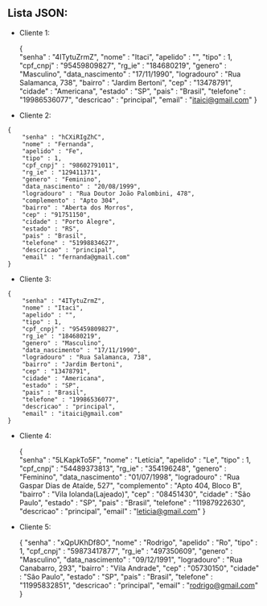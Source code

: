 ## Lista JSON:

* Cliente 1:

	{	
		"senha" : "4ITytuZrmZ",
		"nome" : "Itaci",
		"apelido" : "",
		"tipo" : 1,
		"cpf_cnpj" : "95459809827",
		"rg_ie" : "184680219",
		"genero" : "Masculino",
		"data_nascimento" : "17/11/1990",
		"logradouro" : "Rua Salamanca, 738",
		"bairro" : "Jardim Bertoni",
		"cep" : "13478791",
		"cidade" : "Americana",
		"estado" : "SP",
		"pais" : "Brasil",
		"telefone" : "19986536077",
		"descricao" : "principal",
		"email" : "itaici@gmail.com"
	} 
* Cliente 2:

```
{
	"senha" : "hCXiRIgZhC",
	"nome" : "Fernanda",
	"apelido" : "Fe",
	"tipo" : 1,
	"cpf_cnpj" : "98602791011",
	"rg_ie" : "129411371",
	"genero" : "Feminino",
	"data_nascimento" : "20/08/1999",
	"logradouro" : "Rua Doutor João Palombini, 478",
	"complemento" : "Apto 304",
	"bairro" : "Aberta dos Morros",
	"cep" : "91751150",
	"cidade" : "Porto Alegre",
	"estado" : "RS",
	"pais" : "Brasil",
	"telefone" : "51998834627",
	"descricao" : "principal",
	"email" : "fernanda@gmail.com"
}
```

* Cliente 3:

```
{
	"senha" : "4ITytuZrmZ",
	"nome" : "Itaci",
	"apelido" : "",
	"tipo" : 1,
	"cpf_cnpj" : "95459809827",
	"rg_ie" : "184680219",
	"genero" : "Masculino",
	"data_nascimento" : "17/11/1990",
	"logradouro" : "Rua Salamanca, 738",
	"bairro" : "Jardim Bertoni",
	"cep" : "13478791",
	"cidade" : "Americana",
	"estado" : "SP",
	"pais" : "Brasil",
	"telefone" : "19986536077",
	"descricao" : "principal",
	"email" : "itaici@gmail.com"
}
```

* Cliente 4:

	{	
		"senha" : "5LKapkTo5F",
		"nome" : "Letícia",
		"apelido" : "Le",
		"tipo" : 1,
		"cpf_cnpj" : "54489373813",
		"rg_ie" : "354196248",
		"genero" : "Feminino",
		"data_nascimento" : "01/07/1998",
		"logradouro" : "Rua Gaspar Dias de Ataíde, 527",
		"complemento" : "Apto 404, Bloco B",
		"bairro" : "Vila Iolanda(Lajeado)",
		"cep" : "08451430",
		"cidade" : "São Paulo",
		"estado" : "SP",
		"pais" : "Brasil",
		"telefone" : "11987922630",
		"descricao" : "principal",
		"email" : "leticia@gmail.com"
	}
* Cliente 5:

	{
		"senha" : "xQpUKhDf8O",
		"nome" : "Rodrigo",
		"apelido" : "Ro",
		"tipo" : 1,
		"cpf_cnpj" : "59873417877",
		"rg_ie" : "497350609",
		"genero" : "Masculino",
		"data_nascimento" : "09/12/1991",
		"logradouro" : "Rua Canabarro, 293",
		"bairro" : "Vila Andrade",
		"cep" : "05730150",
		"cidade" : "São Paulo",
		"estado" : "SP",
		"pais" : "Brasil",
		"telefone" : "11995832851",
		"descricao" : "principal",
		"email" : "rodrigo@gmail.com"
	}

